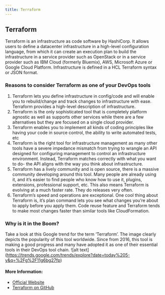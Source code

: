 ```yaml
---
title: Terraform
---
```

## Terraform

Terraform is an infrastructure as code software by HashiCorp. It allows users to define a datacenter
infrastructure in a high-level configuration language, from which it can create an execution plan to
build the infrastructure in a service provider such as OpenStack or in a service provider such as 
IBM Cloud (formerly Bluemix), AWS, Microsoft Azure or Google Cloud Platform. Infrastructure is defined
in a HCL Terraform syntax or JSON format.
 
### Reasons to consider Terraform as one of your DevOps tools
 
 1. Terraform lets you define infrastructure in config/code and will enable you to rebuild/change and track changes to infrastructure with ease. Terraform provides a high-level description of infrastructure.
 2. Terraform is the only sophisticated tool that is completely platform agnostic as well as supports other services while there are a few alternatives but they are focused on a single cloud provider.
 3. Terraform enables you to implement all kinds of coding principles like having your code in source control, the ability to write automated tests, etc
 4. Terraform is the right tool for infrastructure management as many other tools have a severe impedance mismatch from trying to wrangle an API designed for configuring management to control an infrastructure environment. Instead, Terraform matches correctly with what you want to do- the API aligns with the way you think about infrastructure.
 5. Terraform has a lively community and is open source, there is a massive community developing around this tool. Many people are already using it, and it’s easier to find people who know how to use it, plugins, extensions, professional support, etc. This also means Terraform is evolving at a much faster rate. They do releases very often.
 6. Terraform’s speed and operations are exceptional. One cool thing about Terraform is, it’s plan command lets you see what changes you’re about to apply before you apply them. Code reuse feature and Terraform tends to make most changes faster than similar tools like CloudFormation.
 
### Why is it in the Boom?

Take a look at this Google trend for the term ‘Terraform’. The image clearly depicts the popularity of this tool worldwide. Since from 2016, this tool is making a good progress and many have adopted it as one of their essential tools in their DevOps tool chain.
![alt text] (https://trends.google.com/trends/explore?date=today%205-y&q=%2Fg%2F11g6bg27fp) 

#### More Information:

- <a href="https://www.terraform.io">Official Website</a>
- <a href="https://https://github.com/hashicorp/terraform">Terraform on GitHub</a>


